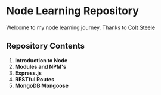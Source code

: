 # Node Learning Repository

Welcome to my node learning journey. Thanks to [Colt Steele](https://www.udemy.com/course/the-web-developer-bootcamp/?couponCode=KEEPLEARNING)

## Repository Contents

1. **Introduction to Node**
2. **Modules and NPM's**
3. **Express.js**
4. **RESTful Routes**
5. **MongoDB Mongoose**
